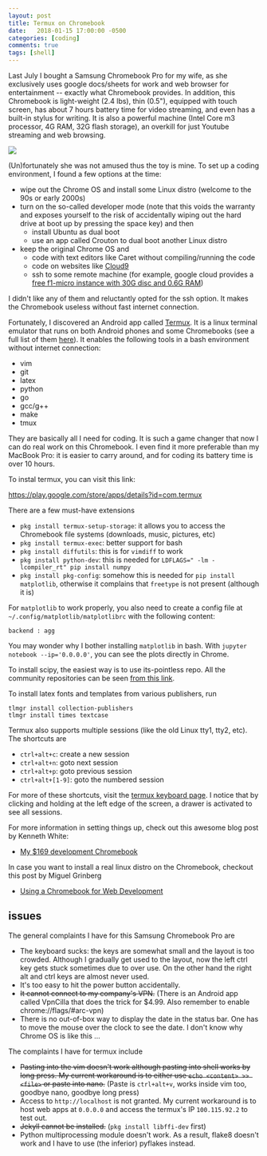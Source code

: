 ```yaml
---
layout: post
title: Termux on Chromebook
date:   2018-01-15 17:00:00 -0500
categories: [coding]
comments: true
tags: [shell]
---
```


Last July I bought a Samsung Chromebook Pro for my wife,
as she exclusively uses google docs/sheets for work and web browser for entertainment --
exactly what Chromebook provides.
In addition, this Chromebook is light-weight (2.4 lbs), thin (0.5"), equipped with touch screen,
has about 7 hours battery time for video streaming, and even has a built-in stylus for writing.
It is also a powerful machine (Intel Core m3 processor, 4G RAM, 32G flash storage),
an overkill for just Youtube streaming and web browsing.

<a target="_blank"  href="https://www.amazon.com/gp/product/B071LB1GG4/ref=as_li_tl?ie=UTF8&camp=1789&creative=9325&creativeASIN=B071LB1GG4&linkCode=as2&tag=nosarthur2016-20&linkId=fd9f5d662a1b8576c89a37d4eefa86bf"><img border="0" src="//ws-na.amazon-adsystem.com/widgets/q?_encoding=UTF8&MarketPlace=US&ASIN=B071LB1GG4&ServiceVersion=20070822&ID=AsinImage&WS=1&Format=_SL250_&tag=nosarthur2016-20" ></a><img src="//ir-na.amazon-adsystem.com/e/ir?t=nosarthur2016-20&l=am2&o=1&a=B071LB1GG4" width="1" height="1" border="0" alt="" style="border:none !important; margin:0px !important;" />

(Un)fortunately she was not amused thus the toy is mine.
To set up a coding environment, I found a few options at the time:

* wipe out the Chrome OS and install some Linux distro (welcome to the 90s or early 2000s)
* turn on the so-called developer mode (note that this voids the warranty and exposes yourself to the risk of accidentally wiping out the hard drive at boot up by pressing the space key) and then
	* install Ubuntu as dual boot
    * use an app called Crouton to dual boot another Linux distro
* keep the original Chrome OS and
    * code with text editors like Caret without compiling/running the code
	* code on websites like [Cloud9](https://en.wikipedia.org/wiki/Cloud9_IDE)
    * ssh to some remote machine (for example, google cloud provides a [free f1-micro instance with 30G disc and 0.6G RAM](https://cloud.google.com/free/))

I didn't like any of them and reluctantly opted for the ssh option.
It makes the Chromebook useless without fast internet connection.

Fortunately, I discovered an Android app called [Termux](https://termux.com/).
It is a linux terminal emulator that runs on both Android phones and some Chromebooks (see a full list of them [here](https://www.androidcentral.com/these-are-chromebooks-can-run-android-apps)).
It enables the following tools in a bash environment without internet connection:

* vim
* git
* latex
* python
* go
* gcc/g++
* make
* tmux

They are basically all I need for coding.
It is such a game changer that now I can do real work on this Chromebook.
I even find it more preferable than my MacBook Pro:
it is easier to carry around, and for coding its battery time is over 10 hours.

To instal termux, you can visit this link:

https://play.google.com/store/apps/details?id=com.termux

There are a few must-have extensions

* `pkg install termux-setup-storage`: it allows you to access the Chromebook file systems (downloads, music, pictures, etc)
* `pkg install termux-exec`: better support for bash
* `pkg install diffutils`: this is for `vimdiff` to work
* `pkg install python-dev`: this is needed for `LDFLAGS=" -lm -lcompiler_rt" pip install numpy`
* `pkg install pkg-config`: somehow this is needed for `pip install matplotlib`, otherwise it complains that `freetype` is not present (although it is)

For `matplotlib` to work properly, you also need to create a config file at `~/.config/matplotlib/matplotlibrc` with the following content:

```
backend : agg
```

You may wonder why I bother installing `matplotlib` in bash.
With `jupyter notebook --ip='0.0.0.0'`, you can see the plots directly in Chrome.

To install scipy, the easiest way is to use its-pointless repo.
All the community repositories can be seen [from this link](https://wiki.termux.com/wiki/Package_Management#Community_Repositories).

To install latex fonts and templates from various publishers, run
```
tlmgr install collection-publishers
tlmgr install times textcase
```

Termux also supports multiple sessions (like the old Linux tty1, tty2, etc).
The shortcuts are

* `ctrl+alt+c`: create a new session
* `ctrl+alt+n`: goto next session
* `ctrl+alt+p`: goto previous session
* `ctrl+alt+[1-9]`: goto the numbered session

For more of these shortcuts, visit the [termux keyboard page](https://termux.com/hardware-keyboard.html).
I notice that by clicking and holding at the left edge of the screen, a drawer is activated to see all sessions.

For more information in setting things up, check out this awesome blog post by Kenneth White:

* [My $169 development Chromebook](https://blog.lessonslearned.org/building-a-more-secure-development-chromebook/)

In case you want to install a real linux distro on the Chromebook, checkout this post by Miguel Grinberg

* [Using a Chromebook for Web Development](https://blog.miguelgrinberg.com/post/using-a-chromebook-for-web-development)

## issues

The general complaints I have for this Samsung Chromebook Pro are

* The keyboard sucks: the keys are somewhat small and the layout is too crowded.
  Although I gradually get used to the layout, now the left ctrl key gets stuck sometimes due to over use.
  On the other hand the right alt and ctrl keys are almost never used.
* It's too easy to hit the power button accidentally.
* ~~It cannot connect to my company's VPN.~~ (There is an Android app called VpnCilla that does the trick for $4.99. Also remember to enable chrome://flags/#arc-vpn)
* There is no out-of-box way to display the date in the status bar. One has to move the mouse over the clock to see the date. I don't know why Chrome OS is like this ...

The complaints I have for termux include

* ~~Pasting into the vim doesn't work although pasting into shell works by long press. My current workaround is to either use `echo <content> >> <file>` or paste into nano.~~ (Paste is `ctrl+alt+v`, works inside vim too, goodbye nano, goodbye long press)
* Access to `http://localhost` is not granted. My current workaround is to host web apps at `0.0.0.0` and access the termux's IP `100.115.92.2` to test out.
* ~~Jekyll cannot be installed.~~ (`pkg install libffi-dev` first)
* Python multiprocessing module doesn't work. As a result, flake8 doesn't work and I have to use (the inferior) pyflakes instead.
